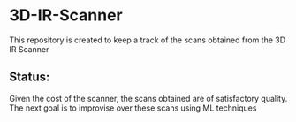 # 3D-IR-Scanner
This repository is created to keep a track of the scans obtained from the 3D IR Scanner
## Status:  
Given the cost of the scanner, the scans obtained are of satisfactory quality. The next goal is to improvise over these scans using ML techniques
